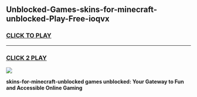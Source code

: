 
## Unblocked-Games-skins-for-minecraft-unblocked-Play-Free-ioqvx
<h3>
<a href="https://premium76.site?title=skins-for-minecraft-unblocked&ref=23A">CLICK TO PLAY</a></h3>
<hr>

<h3>
<a href="https://premium76.site?title=skins-for-minecraft-unblocked&ref=23A">CLICK 2 PLAY</a>
  
</h3>

<a href="https://premium76.site?title=skins-for-minecraft-unblocked&ref=23A"><img src="https://clearcache.store/games.png"></a>


**skins-for-minecraft-unblocked games unblocked: Your Gateway to Fun and Accessible Online Gaming**
